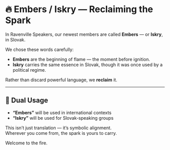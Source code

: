 
# 🔥 Embers / Iskry — Reclaiming the Spark

In Ravenville Speakers, our newest members are called **Embers** — or **Iskry**, in Slovak.

We chose these words carefully:

- **Embers** are the beginning of flame — the moment before ignition.
- **Iskry** carries the same essence in Slovak, though it was once used by a political regime.

Rather than discard powerful language, we **reclaim** it.

---

## 🧭 Dual Usage

- **“Embers”** will be used in international contexts
- **“Iskry”** will be used for Slovak-speaking groups

This isn’t just translation — it’s symbolic alignment.  
Wherever you come from, the spark is yours to carry.

Welcome to the fire.
